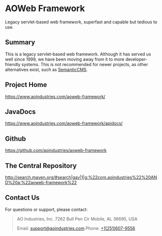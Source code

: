 # AOWeb Framework
Legacy servlet-based web framework, superfast and capable but tedious to use.
## Summary
This is a legacy servlet-based web framework.  Although it has served us well
since 1999, we have been moving away from it to more developer-friendly
systems.  This is not recommended for newer projects, as other alternatives
exist, such as [SemanticCMS](https://semanticcms.com/).
## Project Home
https://www.aoindustries.com/aoweb-framework/
## JavaDocs
https://www.aoindustries.com/aoweb-framework/apidocs/
## Github
https://github.com/aoindustries/aoweb-framework
## The Central Repository
http://search.maven.org/#search|gav|1|g:%22com.aoindustries%22%20AND%20a:%22aoweb-framework%22
## Contact Us
For questions or support, please contact:

> AO Industries, Inc.
> 7262 Bull Pen Cir
> Mobile, AL 36695, USA
> 
> Email: [support@aoindustries.com](mailto:support@aoindustries.com)
> Phone: [+1(251)607-9556](tel:+1-251-607-9556)
